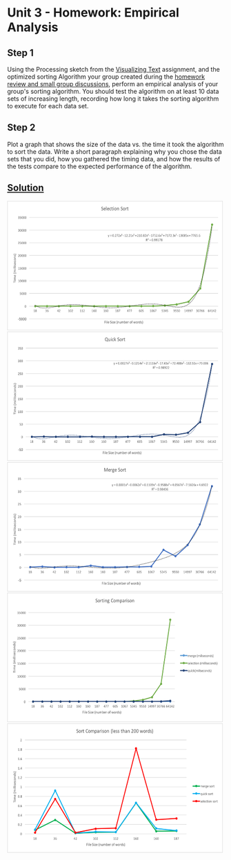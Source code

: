 # Unit 3 - Homework: Empirical Analysis

## Step 1
Using the Processing sketch from the [Visualizing Text](https://github.com/blwatkins/Data-Structures-From-A-New-Perspective/blob/master/3_Sorting/homework1.md) assignment, and the optimized sorting Algorithm your group created during the [homework review and small group discussions](https://github.com/blwatkins/Data-Structures-From-A-New-Perspective/blob/master/3_Sorting/day5.md), perform an empirical analysis of your group's sorting algorithm.  You should test the algorithm on at least 10 data sets of increasing length, recording how long it takes the sorting algorithm to execute for each data set.

## Step 2
Plot a graph that shows the size of the data vs. the time it took the algorithm to sort the data.  Write a short paragraph explaining why you chose the data sets that you did, how you gathered the timing data, and how the results of the tests compare to the expected performance of the algorithm.

## [Solution](https://github.com/blwatkins/Data-Structures-From-A-New-Perspective/blob/master/3_Sorting/HomeworkSolutions/Homework5/src/EmpiricalAnalysis.java)

<img src="https://github.com/blwatkins/Data-Structures-From-A-New-Perspective/blob/master/3_Sorting/Images/Homework5/selection-sort.png" alt="Selection Sort Graph" width="500" height="300">

<img src="https://github.com/blwatkins/Data-Structures-From-A-New-Perspective/blob/master/3_Sorting/Images/Homework5/quick-sort.png" alt="Quick Sort Graph" width="500" height="300">

<img src="https://github.com/blwatkins/Data-Structures-From-A-New-Perspective/blob/master/3_Sorting/Images/Homework5/merge-sort.png" alt="Merge Sort Graph" width="500" height="300">

<img src="https://github.com/blwatkins/Data-Structures-From-A-New-Perspective/blob/master/3_Sorting/Images/Homework5/all-sorts.png" alt="All Sorts Comparison" width="500" height="300">

<img src="https://github.com/blwatkins/Data-Structures-From-A-New-Perspective/blob/master/3_Sorting/Images/Homework5/all-sorts-200.png" alt="All Sorts, 200 words or less" width="500" height="300">
